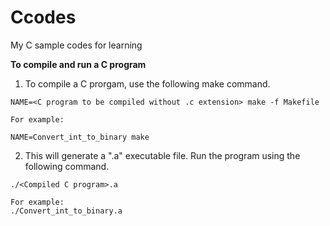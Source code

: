 # Ccodes
My C sample codes for learning

**To compile and run a C program**

1. To compile a C prorgam, use the following make command.

```
NAME=<C program to be compiled without .c extension> make -f Makefile

For example:

NAME=Convert_int_to_binary make
```

2. This will generate a ".a" executable file. Run the program using the following command.

```
./<Compiled C program>.a

For example:
./Convert_int_to_binary.a
```